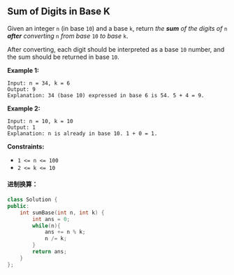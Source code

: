 ## Sum of Digits in Base K

Given an integer `n` (in base `10`) and a base `k`, return *the **sum** of the digits of* `n` ***after** converting* `n` *from base* `10` *to base* `k`.

After converting, each digit should be interpreted as a base `10` number, and the sum should be returned in base `10`.

**Example 1:**

```
Input: n = 34, k = 6
Output: 9
Explanation: 34 (base 10) expressed in base 6 is 54. 5 + 4 = 9.
```

**Example 2:**

```
Input: n = 10, k = 10
Output: 1
Explanation: n is already in base 10. 1 + 0 = 1.
```

**Constraints:**

- `1 <= n <= 100`
- `2 <= k <= 10`

#### 进制换算：

```c++
class Solution {
public:
    int sumBase(int n, int k) {
        int ans = 0;
        while(n){
            ans += n % k;
            n /= k;
        }
        return ans;
    }
};
```

